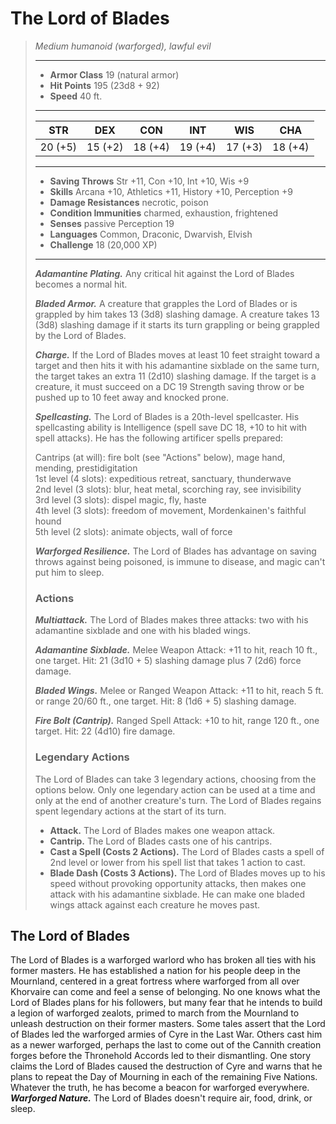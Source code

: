 # The Lord of Blades
>*Medium humanoid (warforged), lawful evil*
>___
>- **Armor Class** 19 (natural armor)
>- **Hit Points** 195 (23d8 + 92)
>- **Speed** 40 ft.
>___
>|STR|DEX|CON|INT|WIS|CHA|
>|:---:|:---:|:---:|:---:|:---:|:---:|
>|20 (+5)|15 (+2)|18 (+4)|19 (+4)|17 (+3)|18 (+4)|
>___
>- **Saving Throws** Str +11, Con +10, Int +10, Wis +9
>- **Skills** Arcana +10, Athletics +11, History +10, Perception +9
>- **Damage Resistances** necrotic, poison
>- **Condition Immunities** charmed, exhaustion, frightened
>- **Senses** passive Perception 19
>- **Languages** Common, Draconic, Dwarvish, Elvish
>- **Challenge** 18 (20,000 XP)
>___
>***Adamantine Plating.*** Any critical hit against the Lord of Blades becomes a normal hit.  
>
>***Bladed Armor.*** A creature that grapples the Lord of Blades or is grappled by him takes 13 (3d8) slashing damage. A creature takes 13 (3d8) slashing damage if it starts its turn grappling or being grappled by the Lord of Blades.  
>
>***Charge.*** If the Lord of Blades moves at least 10 feet straight toward a target and then hits it with his adamantine sixblade on the same turn, the target takes an extra 11 (2d10) slashing damage. If the target is a creature, it must succeed on a DC 19 Strength saving throw or be pushed up to 10 feet away and knocked prone.  
>
>***Spellcasting.*** The Lord of Blades is a 20th-level spellcaster. His spellcasting ability is Intelligence (spell save DC 18, +10 to hit with spell attacks). He has the following artificer spells prepared:  
>
>Cantrips (at will): fire bolt (see "Actions" below), mage hand, mending, prestidigitation  
>1st level (4 slots): expeditious retreat, sanctuary, thunderwave  
>2nd level (3 slots): blur, heat metal, scorching ray, see invisibility  
>3rd level (3 slots): dispel magic, fly, haste  
>4th level (3 slots): freedom of movement, Mordenkainen's faithful hound  
>5th level (2 slots): animate objects, wall of force  
>
>
>***Warforged Resilience.*** The Lord of Blades has advantage on saving throws against being poisoned, is immune to disease, and magic can't put him to sleep.  
>
>### Actions
>***Multiattack.*** The Lord of Blades makes three attacks: two with his adamantine sixblade and one with his bladed wings.  
>
>***Adamantine Sixblade.*** Melee Weapon Attack: +11 to hit, reach 10 ft., one target. Hit: 21 (3d10 + 5) slashing damage plus 7 (2d6) force damage.  
>
>***Bladed Wings.*** Melee  or Ranged Weapon Attack: +11 to hit, reach 5 ft. or range 20/60 ft., one target. Hit: 8 (1d6 + 5) slashing damage.  
>
>***Fire Bolt (Cantrip).*** Ranged Spell Attack: +10 to hit, range 120 ft., one target. Hit: 22 (4d10) fire damage.  
>
>### Legendary Actions
>The Lord of Blades can take 3 legendary actions, choosing from the options below. Only one legendary action can be used at a time and only at the end of another creature's turn. The Lord of Blades regains spent legendary actions at the start of its turn.
>
>- **Attack.** The Lord of Blades makes one weapon attack.
>- **Cantrip.** The Lord of Blades casts one of his cantrips.
>- **Cast a Spell (Costs 2 Actions).** The Lord of Blades casts a spell of 2nd level or lower from his spell list that takes 1 action to cast.
>- **Blade Dash (Costs 3 Actions).** The Lord of Blades moves up to his speed without provoking opportunity attacks, then makes one attack with his adamantine sixblade. He can make one bladed wings attack against each creature he moves past.
## The Lord of Blades
The Lord of Blades is a warforged warlord who has broken all ties with his former masters. He has established a nation for his people deep in the Mournland, centered in a great fortress where warforged from all over Khorvaire can come and feel a sense of belonging. No one knows what the Lord of Blades plans for his followers, but many fear that he intends to build a legion of warforged zealots, primed to march from the Mournland to unleash destruction on their former masters.
Some tales assert that the Lord of Blades led the warforged armies of Cyre in the Last War. Others cast him as a newer warforged, perhaps the last to come out of the Cannith creation forges before the Thronehold Accords led to their dismantling. One story claims the Lord of Blades caused the destruction of Cyre and warns that he plans to repeat the Day of Mourning in each of the remaining Five Nations. Whatever the truth, he has become a beacon for warforged everywhere.
***Warforged Nature.*** The Lord of Blades doesn't require air, food, drink, or sleep.
